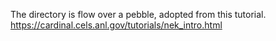 The directory is flow over a pebble, adopted from this tutorial.
https://cardinal.cels.anl.gov/tutorials/nek_intro.html
